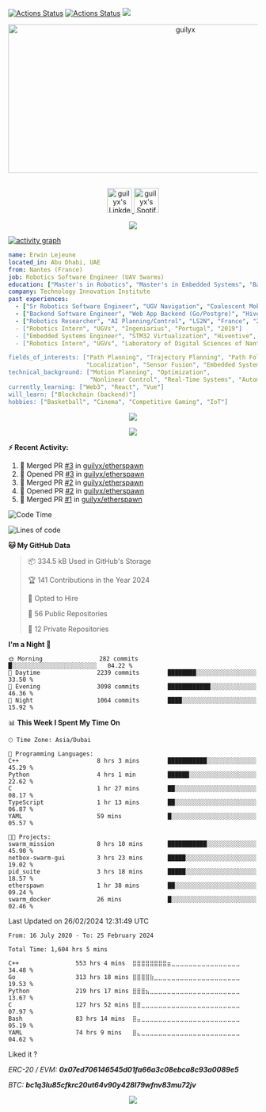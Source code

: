 [![Actions Status](https://github.com/guilyx/guilyx/workflows/wakatime-stats/badge.svg)](https://github.com/guilyx/guilyx/actions)
[![Actions Status](https://github.com/guilyx/guilyx/workflows/update-gh-activity/badge.svg)](https://github.com/guilyx/guilyx/actions)
![](https://visitor-badge.glitch.me/badge?page_id=guilyx.guilyx)

<!-- <p align="center">
<img alt="loficity" width="600px" src="https://github.com/HyunCafe/HyunCafe/raw/main/assests/loficity.gif"</img>
</p> -->

<p align="center">
  <img src="https://socialify.git.ci/guilyx/guilyx/image?font=Source%20Code%20Pro&forks=1&issues=1&language=1&name=1&owner=1&pattern=Plus&pulls=1&stargazers=1&theme=Dark" alt="guilyx" width="700" height="300" />
</p>

<p align="center">
<br/>
<a href="https://www.linkedin.com/in/erwinlejeune-lkn">
  <img alt="guilyx's LinkdeIN" width="50px" src="https://user-images.githubusercontent.com/43545812/144035037-0f415fc7-9f96-4517-a370-ccc6e78a714b.png" />
</a>
<a href="https://open.spotify.com/user/11147618695?si=zZFn6uAGRLyoU02lsG50GA">
  <img alt="guilyx's Spotify" width="50px" src="https://user-images.githubusercontent.com/43545812/144035120-1ad5169b-91c7-4078-bef9-6a82c733f373.png" />
</a>
<br>
</p>

<p align="center">
  <img alig src="https://github-profile-trophy.vercel.app/?username=guilyx&theme=onedark&column=-1" />
</p>

[![activity graph](https://github-readme-activity-graph.vercel.app/graph?username=guilyx&theme=github-dark-dimmed&custom_title=Guilyx%20Activity%20Graph&hide_border=true)](https://github.com/ashutosh00710/github-readme-activity-graph)

```yaml
name: Erwin Lejeune
located_in: Abu Dhabi, UAE
from: Nantes (France)
job: Robotics Software Engineer (UAV Swarms)
education: ["Master's in Robotics", "Master's in Embedded Systems", "Bachelor's in Electronics"]
company: Technology Innovation Institute
past experiences: 
  - ["Sr Robotics Software Engineer", "UGV Navigation", "Coalescent Mobile Robotics", "Denmark", "2021-2022"]
  - ["Backend Software Engineer", "Web App Backend (Go/Postgre)", "Hiventive", "Fully Remote", "2020-2021"]
  - ["Robotics Researcher", "AI Planning/Control", "LS2N", "France", "2019-2021]
  - ["Robotics Intern", "UGVs", "Ingeniarius", "Portugal", "2019"]
  - ["Embedded Systems Engineer", "STM32 Virtualization", "Hiventive", "France", "2018-2019"]
  - ["Robotics Intern", "UGVs", "Laboratory of Digital Sciences of Nantes (LS2N)", "France", "2019"]

fields_of_interests: ["Path Planning", "Trajectory Planning", "Path Following", "Behaviour Planning", 
                      "Localization", "Sensor Fusion", "Embedded Systems"]
technical_background: ["Motion Planning", "Optimization", 
                       "Nonlinear Control", "Real-Time Systems", "Automated Planning"]
currently_learning: ["Web3", "React", "Vue"]
will_learn: ["Blockchain (backend)"]
hobbies: ["Basketball", "Cinema", "Competitive Gaming", "IoT"]
```

<p align="center">
  <img src="https://spotify-github-profile.vercel.app/api/view?uid=11147618695&cover_image=true&theme=novatorem&show_offline=true&background_color=121212&interchange=false&bar_color=53b14f&bar_color_cover=false">
</p>

<p align="center">
  <img src="https://spotify-recently-played-readme.vercel.app/api?user=11147618695&count=5">
</p>


**:zap: Recent Activity:**

<!--START_SECTION:activity-->
1. 🎉 Merged PR [#3](https://github.com/guilyx/etherspawn/pull/3) in [guilyx/etherspawn](https://github.com/guilyx/etherspawn)
2. 💪 Opened PR [#3](https://github.com/guilyx/etherspawn/pull/3) in [guilyx/etherspawn](https://github.com/guilyx/etherspawn)
3. 🎉 Merged PR [#2](https://github.com/guilyx/etherspawn/pull/2) in [guilyx/etherspawn](https://github.com/guilyx/etherspawn)
4. 💪 Opened PR [#2](https://github.com/guilyx/etherspawn/pull/2) in [guilyx/etherspawn](https://github.com/guilyx/etherspawn)
5. 🎉 Merged PR [#1](https://github.com/guilyx/etherspawn/pull/1) in [guilyx/etherspawn](https://github.com/guilyx/etherspawn)
<!--END_SECTION:activity-->

<!--START_SECTION:waka-->
![Code Time](http://img.shields.io/badge/Code%20Time-1%2C604%20hrs%2031%20mins-blue)

![Lines of code](https://img.shields.io/badge/From%20Hello%20World%20I%27ve%20Written-74.4%20million%20lines%20of%20code-blue)

**🐱 My GitHub Data** 

> 📦 334.5 kB Used in GitHub's Storage 
 > 
> 🏆 141 Contributions in the Year 2024
 > 
> 💼 Opted to Hire
 > 
> 📜 56 Public Repositories 
 > 
> 🔑 12 Private Repositories 
 > 
**I'm a Night 🦉** 

```text
🌞 Morning                282 commits         █░░░░░░░░░░░░░░░░░░░░░░░░   04.22 % 
🌆 Daytime                2239 commits        ████████░░░░░░░░░░░░░░░░░   33.50 % 
🌃 Evening                3098 commits        ████████████░░░░░░░░░░░░░   46.36 % 
🌙 Night                  1064 commits        ████░░░░░░░░░░░░░░░░░░░░░   15.92 % 
```


📊 **This Week I Spent My Time On** 

```text
🕑︎ Time Zone: Asia/Dubai

💬 Programming Languages: 
C++                      8 hrs 3 mins        ███████████░░░░░░░░░░░░░░   45.29 % 
Python                   4 hrs 1 min         ██████░░░░░░░░░░░░░░░░░░░   22.62 % 
C                        1 hr 27 mins        ██░░░░░░░░░░░░░░░░░░░░░░░   08.17 % 
TypeScript               1 hr 13 mins        ██░░░░░░░░░░░░░░░░░░░░░░░   06.87 % 
YAML                     59 mins             █░░░░░░░░░░░░░░░░░░░░░░░░   05.57 % 

🐱‍💻 Projects: 
swarm_mission            8 hrs 10 mins       ███████████░░░░░░░░░░░░░░   45.90 % 
netbox-swarm-gui         3 hrs 23 mins       █████░░░░░░░░░░░░░░░░░░░░   19.02 % 
pid_suite                3 hrs 18 mins       █████░░░░░░░░░░░░░░░░░░░░   18.57 % 
etherspawn               1 hr 38 mins        ██░░░░░░░░░░░░░░░░░░░░░░░   09.24 % 
swarm_docker             26 mins             █░░░░░░░░░░░░░░░░░░░░░░░░   02.46 % 
```


 Last Updated on 26/02/2024 12:31:49 UTC
<!--END_SECTION:waka-->

<!--START_SECTION:waka-simple-->

```text
From: 16 July 2020 - To: 25 February 2024

Total Time: 1,604 hrs 5 mins

C++                553 hrs 4 mins  ⣿⣿⣿⣿⣿⣿⣿⣿⣶⣀⣀⣀⣀⣀⣀⣀⣀⣀⣀⣀⣀⣀⣀⣀⣀   34.48 %
Go                 313 hrs 18 mins ⣿⣿⣿⣿⣷⣀⣀⣀⣀⣀⣀⣀⣀⣀⣀⣀⣀⣀⣀⣀⣀⣀⣀⣀⣀   19.53 %
Python             219 hrs 17 mins ⣿⣿⣿⣦⣀⣀⣀⣀⣀⣀⣀⣀⣀⣀⣀⣀⣀⣀⣀⣀⣀⣀⣀⣀⣀   13.67 %
C                  127 hrs 52 mins ⣿⣿⣀⣀⣀⣀⣀⣀⣀⣀⣀⣀⣀⣀⣀⣀⣀⣀⣀⣀⣀⣀⣀⣀⣀   07.97 %
Bash               83 hrs 14 mins  ⣿⣤⣀⣀⣀⣀⣀⣀⣀⣀⣀⣀⣀⣀⣀⣀⣀⣀⣀⣀⣀⣀⣀⣀⣀   05.19 %
YAML               74 hrs 9 mins   ⣿⣄⣀⣀⣀⣀⣀⣀⣀⣀⣀⣀⣀⣀⣀⣀⣀⣀⣀⣀⣀⣀⣀⣀⣀   04.62 %
```

<!--END_SECTION:waka-simple-->

Liked it ?

*ERC-20 / EVM: **0x07ed706146545d01fa66a3c08ebca8c93a0089e5***

*BTC: **bc1q3lu85cfkrc20ut64v90y428l79wfnv83mu72jv***

<p align="center">
  <img src="https://capsule-render.vercel.app/api?type=waving&color=gradient&height=60&section=footer"/>
</p>

